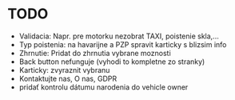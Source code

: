 # TODO
* Validacia: Napr. pre motorku nezobrat TAXI, poistenie skla,...
* Typ poistenia: na havarijne a PZP spravit karticky s blizsim info
* Zhrnutie: Pridat do zhrnutia vybrane moznosti
* Back button nefunguje (vyhodi to kompletne zo stranky)
* Karticky: zvyraznit vybranu
* Kontaktujte nas, O nas, GDPR
* pridať kontrolu dátumu narodenia do vehicle owner